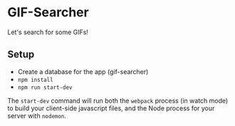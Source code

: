 # GIF-Searcher

Let's search for some GIFs!

## Setup

* Create a database for the app (gif-searcher)
* `npm install`
* `npm run start-dev`

The `start-dev` command will run both the `webpack` process (in watch mode) to build 
your client-side javascript files, and the Node process for your server with `nodemon`.